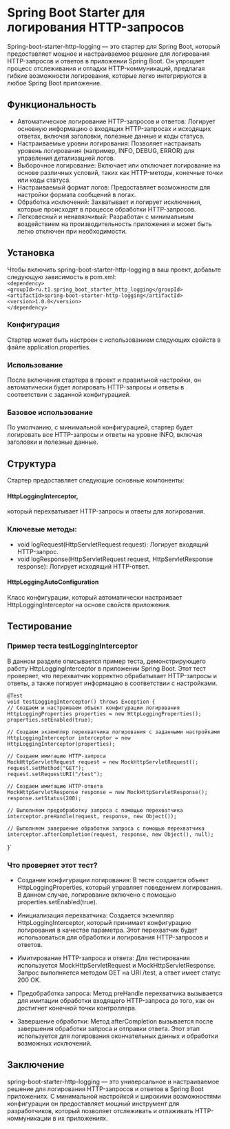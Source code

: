 # Spring Boot Starter для логирования HTTP-запросов
Spring-boot-starter-http-logging — это стартер для Spring Boot, который предоставляет мощное и настраиваемое решение для логирования HTTP-запросов и ответов в приложении Spring Boot. Он упрощает процесс отслеживания и отладки HTTP-коммуникаций,
предлагая гибкие возможности логирования, которые легко интегрируются в любое Spring Boot приложение.

## Функциональность
- Автоматическое логирование HTTP-запросов и ответов: Логирует основную информацию о входящих HTTP-запросах и исходящих ответах, включая заголовки, полезные данные и коды статуса.
- Настраиваемые уровни логирования: Позволяет настраивать уровень логирования (например, INFO, DEBUG, ERROR) для управления детализацией логов.
- Выборочное логирование: Включает или отключает логирование на основе различных условий, таких как HTTP-методы, конечные точки или коды статуса.
- Настраиваемый формат логов: Предоставляет возможности для настройки формата сообщений в логах.
- Обработка исключений: Захватывает и логирует исключения, которые происходят в процессе обработки HTTP-запросов.
- Легковесный и ненавязчивый: Разработан с минимальным воздействием на производительность приложения и может быть легко отключен при необходимости.

## Установка
Чтобы включить spring-boot-starter-http-logging в ваш проект, добавьте следующую зависимость в pom.xml:  
`<dependency>`  
    `<groupId>ru.t1.spring_boot_starter_http_logging</groupId>`  
    `<artifactId>spring-boot-starter-http-logging</artifactId>`  
    `<version>1.0.0</version>`  
`</dependency>`

### Конфигурация
Стартер может быть настроен с использованием следующих свойств в файле application.properties.

### Использование
После включения стартера в проект и правильной настройки, он автоматически будет логировать HTTP-запросы и ответы в соответствии с заданной конфигурацией.

### Базовое использование
По умолчанию, с минимальной конфигурацией, стартер будет логировать все HTTP-запросы и ответы на уровне INFO, включая заголовки и полезные данные.

## Структура
Стартер предоставляет следующие основные компоненты:
#### HttpLoggingInterceptor,  
который перехватывает HTTP-запросы и ответы для логирования.
### Ключевые методы:

- void logRequest(HttpServletRequest request): Логирует входящий HTTP-запрос.
- void logResponse(HttpServletRequest request, HttpServletResponse response): Логирует исходящий HTTP-ответ.
  
#### HttpLoggingAutoConfiguration
Класс конфигурации, который автоматически настраивает HttpLoggingInterceptor на основе свойств приложения.


## Тестирование
### Пример теста testLoggingInterceptor
В данном разделе описывается пример теста, демонстрирующего работу HttpLoggingInterceptor в приложении Spring Boot. Этот тест проверяет, что перехватчик корректно обрабатывает HTTP-запросы и ответы, а также логирует информацию в соответствии с настройками.


`@Test`  
`void testLoggingInterceptor() throws Exception {`  
    `// Создаем и настраиваем объект конфигурации логирования`  
    `HttpLoggingProperties properties = new HttpLoggingProperties();`  
    `properties.setEnabled(true);`

    // Создаем экземпляр перехватчика логирования с заданными настройками
    HttpLoggingInterceptor interceptor = new HttpLoggingInterceptor(properties);

    // Создаем имитацию HTTP-запроса
    MockHttpServletRequest request = new MockHttpServletRequest();
    request.setMethod("GET");
    request.setRequestURI("/test");

    // Создаем имитацию HTTP-ответа
    MockHttpServletResponse response = new MockHttpServletResponse();
    response.setStatus(200);

    // Выполняем предобработку запроса с помощью перехватчика
    interceptor.preHandle(request, response, new Object());

    // Выполняем завершение обработки запроса с помощью перехватчика
    interceptor.afterCompletion(request, response, new Object(), null);
}`

### Что проверяет этот тест?
- Создание конфигурации логирования: В тесте создается объект HttpLoggingProperties, который управляет поведением логирования. В данном случае, логирование включено с помощью properties.setEnabled(true).

- Инициализация перехватчика: Создается экземпляр HttpLoggingInterceptor, который принимает конфигурацию логирования в качестве параметра. Этот перехватчик будет использоваться для обработки и логирования HTTP-запросов и ответов.

- Имитирование HTTP-запроса и ответа: Для тестирования используется MockHttpServletRequest и MockHttpServletResponse. Запрос выполняется методом GET на URI /test, а ответ имеет статус 200 OK.

- Предобработка запроса: Метод preHandle перехватчика вызывается для имитации обработки входящего HTTP-запроса до того, как он достигнет конечной точки контроллера.

- Завершение обработки: Метод afterCompletion вызывается после завершения обработки запроса и отправки ответа. Этот этап используется для логирования окончательных данных и обработки возможных исключений.


## Заключение
spring-boot-starter-http-logging — это универсальное и настраиваемое решение для логирования HTTP-запросов и ответов в Spring Boot приложениях. С минимальной настройкой и широкими возможностями конфигурации он предоставляет мощный инструмент для разработчиков, который позволяет отслеживать и отлаживать HTTP-коммуникации в их приложениях.
